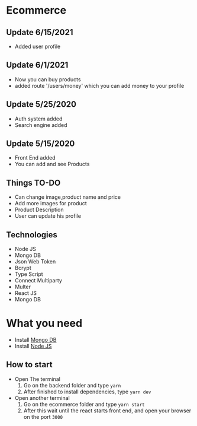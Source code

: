 # Ecommerce

## Update 6/15/2021
* Added user profile

## Update 6/1/2021
* Now you can buy products
* added route '/users/money' which you can add money to your profile

## Update 5/25/2020
* Auth system added
* Search engine added

## Update 5/15/2020
* Front End added
* You can add and see Products

## Things TO-DO
* Can change image,product name and price
* Add more images for product
* Product Description
* User can update his profile

## Technologies
* Node JS
* Mongo DB
* Json Web Token
* Bcrypt
* Type Script
* Connect Multiparty
* Multer
* React JS
* Mongo DB

# What you need
* Install [Mongo DB](http://mongodb.com)
* Install [Node JS](https://nodejs.org)

## How to start
* Open The terminal
  1. Go on the backend folder and type  `yarn`
  2. After finished to install dependencies, type `yarn dev`
* Open another terminal
  1. Go on the ecommerce folder and type `yarn start`
  2. After this wait until the react starts front end, and open your browser on the port `3000`
